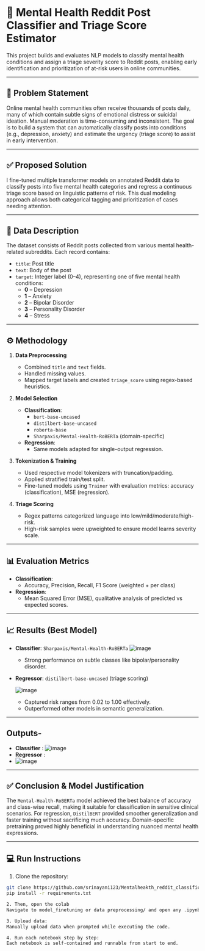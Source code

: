 # 🧠 Mental Health Reddit Post Classifier and Triage Score Estimator

This project builds and evaluates NLP models to classify mental health conditions and assign a triage severity score to Reddit posts, enabling early identification and prioritization of at-risk users in online communities.

---

## 📌 Problem Statement

Online mental health communities often receive thousands of posts daily, many of which contain subtle signs of emotional distress or suicidal ideation. Manual moderation is time-consuming and inconsistent. The goal is to build a system that can automatically classify posts into conditions (e.g., depression, anxiety) and estimate the urgency (triage score) to assist in early intervention.

---

## ✅ Proposed Solution

I fine-tuned multiple transformer models on annotated Reddit data to classify posts into five mental health categories and regress a continuous triage score based on linguistic patterns of risk. This dual modeling approach allows both categorical tagging and prioritization of cases needing attention.

---
## 📂 Data Description

The dataset consists of Reddit posts collected from various mental health-related subreddits. Each record contains:

- `title`: Post title
- `text`: Body of the post
- `target`: Integer label (0–4), representing one of five mental health conditions:
  - **0** – Depression  
  - **1** – Anxiety  
  - **2** – Bipolar Disorder  
  - **3** – Personality Disorder  
  - **4** – Stress

---
## ⚙️ Methodology

1. **Data Preprocessing**  
   - Combined `title` and `text` fields.
   - Handled missing values.
   - Mapped target labels and created `triage_score` using regex-based heuristics.

2. **Model Selection**  
   - **Classification**:  
     - `bert-base-uncased`  
     - `distilbert-base-uncased`  
     - `roberta-base`  
     - `Sharpaxis/Mental-Health-RoBERTa` (domain-specific)  
   - **Regression**:  
     - Same models adapted for single-output regression.

3. **Tokenization & Training**  
   - Used respective model tokenizers with truncation/padding.
   - Applied stratified train/test split.
   - Fine-tuned models using `Trainer` with evaluation metrics: accuracy (classification), MSE (regression).

4. **Triage Scoring**  
   - Regex patterns categorized language into low/mild/moderate/high-risk.
   - High-risk samples were upweighted to ensure model learns severity scale.

---

## 📊 Evaluation Metrics

- **Classification**:
  - Accuracy, Precision, Recall, F1 Score (weighted + per class)
- **Regression**:
  - Mean Squared Error (MSE), qualitative analysis of predicted vs expected scores.

---

## 📈 Results (Best Model)

- **Classifier**: `Sharpaxis/Mental-Health-RoBERTa`
  ![image](https://github.com/user-attachments/assets/80b61743-127e-4904-adb9-8ba52bac7ead)

  - Strong performance on subtle classes like bipolar/personality disorder.
  
- **Regressor**: `distilbert-base-uncased` (triage scoring)

  ![image](https://github.com/user-attachments/assets/c684831e-9b12-48da-a35a-4cd3d5af46e1)

  - Captured risk ranges from 0.02 to 1.00 effectively.
  - Outperformed other models in semantic generalization.

---

## Outputs- 

- **Classifier** :
  ![image](https://github.com/user-attachments/assets/632fa594-589b-4652-9345-7aecb106ce7b)
- **Regressor** :
- ![image](https://github.com/user-attachments/assets/6e686fb3-af23-43ad-94f8-9da413d92bad)

----
## ✅ Conclusion & Model Justification

The `Mental-Health-RoBERTa` model achieved the best balance of accuracy and class-wise recall, making it suitable for classification in sensitive clinical scenarios. For regression, `DistilBERT` provided smoother generalization and faster training without sacrificing much accuracy. Domain-specific pretraining proved highly beneficial in understanding nuanced mental health expressions.

---

## 💻 Run Instructions

1. Clone the repository:
   
```bash
git clone https://github.com/srinayani123/Mentalheakth_reddit_classification
pip install -r requirements.txt

2. Then, open the colab
Navigate to model_finetuning or data preprocessing/ and open any .ipynb via Colab.

3. Upload data:
Manually upload data when prompted while executing the code.

4. Run each notebook step by step:
Each notebook is self-contained and runnable from start to end.


